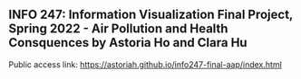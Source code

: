 ## INFO 247: Information Visualization Final Project, Spring 2022 - Air Pollution and Health Consquences by Astoria Ho and Clara Hu

Public access link: https://astoriah.github.io/info247-final-aap/index.html
